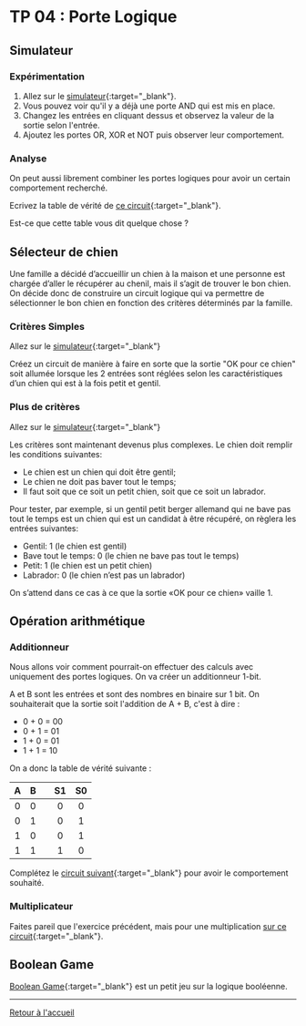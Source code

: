 # TP 04 : Porte Logique

## Simulateur

### Expérimentation

1. Allez sur le [simulateur](https://logic.modulo-info.ch/?mode=design&showonly=in,out,and,or,xor,not&data=N4KABGBEBukFxgMwBpxQJYDt5gNrEgAcB7AZx1wCYAOABmTAEYA2WgXQcnQBMdnPoAQwA2OWgF8GBEuQRU6DSpXaceOAOwCRY8RzSQA5oIAuAU1l4CxgJ6FTOSAEEAcgBFInGRQAsiekwBOFQxsOWoGAI4oYgBXYxxGCT0ISFj4uWkyCgBWBUDgrl4ERkZdVBSAd3QAJ3MKXH4waijcTTBIhlxEhhK2NhBxIA){:target="_blank"}.
2. Vous pouvez voir qu'il y a déjà une porte AND qui est mis en place.
3. Changez les entrées en cliquant dessus et observez la valeur de la sortie selon l'entrée.
4. Ajoutez les portes OR, XOR et NOT puis observer leur comportement.

### Analyse

On peut aussi librement combiner les portes logiques pour avoir un certain comportement recherché.

Ecrivez la table de vérité de [ce circuit](https://logic.modulo-info.ch/?mode=tryout&data=N4KABGBEBukFxgMwBpxQPYAcAuBneYwkuAFugO4DyAdgDYCeBA2pAJbWTIYCu2nUAQ2oATfpHQAnMQA9JY6uj4BdAL6oIbDgiZFM6fNsQBWAAxcAjADYTSrm1EIzUagIC2AUwKQAgmOgDaAhM1Qkg9AzAmYycAJmtbKFYHMHM7Fw8vACE-AKCVWzRIAHMBbHcIpjQIImx6TE8ESEoAJTFw5iMYp3MAdhs7dmYYrkQE8V4CABY1KtDa+q9vADkAETb9Dq6uGNMxwe0jLksx9AmEHpmIash5hqglygAVdYrLSdjdga0wAA47U74CAAnJcrjU6ncfKsXswen1tuZ+olvkxERZzCczikYio0AUNADmLoNtofj9Yoi9slzChnG5IQBhSD5dRQcisCTlZhMWIJVEjPmpMDHLg8rhGPk9Lg-PmTCxIphA9GC4YpUZKEAqIA){:target="_blank"}.

Est-ce que cette table vous dit quelque chose ?

## Sélecteur de chien

Une famille a décidé d’accueillir un chien à la maison et une personne est chargée d’aller le récupérer au chenil, mais il s’agit de trouver le bon chien. On décide donc de construire un circuit logique qui va permettre de sélectionner le bon chien en fonction des critères déterminés par la famille.

### Critères Simples

Allez sur le [simulateur](https://logic.modulo-info.ch/?mode=design&showonly=and,or,xor,not&data=N4KABGBEBukFxgEwBpxQPYAcAuBneYwkuAFugO4DyAdgDYCeBA2pAIbUAmkyGATt1AAe6fj0jV02SAF0AvqgiQAltWZFM6fAiYBGHQAYeAVn3SxSrgh0AWMdVYBbAKYFIAcSfVsS2gJitfBH15QkgNLTBdAx49U3NLMB0ANjtHFwRIAAUnbykxaACCYLM0SHQAVyltdU1mAGYkwzAADjioCwIdZtTnV0oAaTANct4wAGMncZIlTwBCSFlpEFkgA){:target="_blank"}

Créez un circuit de manière à faire en sorte que la sortie "OK pour ce chien" soit allumée lorsque les 2 entrées sont réglées selon les caractéristiques d’un chien qui est à la fois petit et gentil.

### Plus de critères

Allez sur le [simulateur](https://logic.modulo-info.ch/?mode=design&showonly=and,or,xor,not&data=N4KABGBEBukFxgMwBpxQJYDt5gNpomEgAcB7AZx1wEYBOABmTAHZ6BdJydAEx2oBZOmAIYBbAKY5IAcXGYALugA2kTtGEqE9AL6oIhEhSp1GYaonacefAKxCxkhJABCw6OLDzSAV3lglHvLiosSUaho4Onr6RGSUCDQMTCYcGLwI1ABs9hJSAAriivKqUOqaYFEEYLFGCSZMAEw2lml8zDmOUAAywgBGAE7C3KT9JTARWtpoHGiQPsUJNfF4-PymWS1c6WYAHB1SAPIA0mBk3v1gAMYelwAW6HIAhJDabCDaQA){:target="_blank"}

Les critères sont maintenant devenus plus complexes. Le chien doit remplir les conditions suivantes:

- Le chien est un chien qui doit être gentil;
- Le chien ne doit pas baver tout le temps;
- Il faut soit que ce soit un petit chien, soit que ce soit un labrador.

Pour tester, par exemple, si un gentil petit berger allemand qui ne bave pas tout le temps est un chien qui est un candidat à être récupéré, on règlera les entrées suivantes:

- Gentil: 1 (le chien est gentil)
- Bave tout le temps: 0 (le chien ne bave pas tout le temps)
- Petit: 1 (le chien est un petit chien)
- Labrador: 0 (le chien n’est pas un labrador)

On s’attend dans ce cas à ce que la sortie «OK pour ce chien» vaille 1.

## Opération arithmétique

### Additionneur

Nous allons voir comment pourrait-on effectuer des calculs avec uniquement des portes logiques. On va créer un additionneur 1-bit.

A et B sont les entrées et sont des nombres en binaire sur 1 bit. On souhaiterait que la sortie soit l'addition de A + B, c'est à dire :

- 0 + 0 = 00
- 0 + 1 = 01
- 1 + 0 = 01
- 1 + 1 = 10

On a donc la table de vérité suivante :

| **A** | **B** |     | **S1** | **S0** |
| :---: | :---: | --- | :----: | :----: |
|   0   |   0   |     |   0    |   0    |
|   0   |   1   |     |   0    |   1    |
|   1   |   0   |     |   0    |   1    |
|   1   |   1   |     |   1    |   0    |

Complétez le [circuit suivant](https://logic.modulo-info.ch/?mode=design&showonly=and,or,xor,not&data=N4KABGBEBukFxgMwBpxQPYAcAuBneYwkuAFugO4DyAdgDYCeBA2pAJbWTIYCu2nUAQ2oATfpHQAnMQA9JY6uj4BdAL6oIbDgiZFM6fNsQBWAAxcAjADYTSrm1EIzUagIC2AUwKQAgmOgDaAhM1Qkg9AzAmYycAJmtbKFYHMHM7Fw8vACE-AKCVWzRxXmZdfWYAdhMnKxs7JIJzFGc3TwRIAGVzSBDSiKZK2Pi65PMAFjSWr3aTbqUQFSA){:target="_blank"} pour avoir le comportement souhaité.

### Multiplicateur

Faites pareil que l'exercice précédent, mais pour une multiplication [sur ce circuit](https://logic.modulo-info.ch/?mode=design&showonly=and,or,xor,not&data=N4KABGBEBukFxgMwBpxQPYAcAuBneYwkuAFugO4DyAdgDYCeBA2pAJbWTIYCu2nUAQ2oATfpHQAnMQA9JY6uj4BdAL6oIbDgiZFM6fNsQBWAAxcAjADYTSrm1EIzUagIC2AUwKQAgmOgDaAhM1Qkg9AzAmYycAJmtbKFYHMHM7Fw8vACE-AKCVWzRxXmZdfWYAdhMnKxs7JIJzFGc3TwRIAGVzSBDSiKZK2Pi65PMAFjSWr3aTbqUQFSA){:target="_blank"}. 

## Boolean Game

[Boolean Game](https://booleangame.com/){:target="_blank"} est un petit jeu sur la logique booléenne.

---

[Retour à l'accueil](../README.md)
